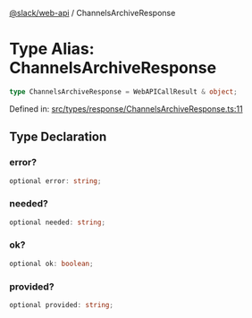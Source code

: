 [@slack/web-api](../index.md) / ChannelsArchiveResponse

# Type Alias: ChannelsArchiveResponse

```ts
type ChannelsArchiveResponse = WebAPICallResult & object;
```

Defined in: [src/types/response/ChannelsArchiveResponse.ts:11](https://github.com/slackapi/node-slack-sdk/blob/main/packages/web-api/src/types/response/ChannelsArchiveResponse.ts#L11)

## Type Declaration

### error?

```ts
optional error: string;
```

### needed?

```ts
optional needed: string;
```

### ok?

```ts
optional ok: boolean;
```

### provided?

```ts
optional provided: string;
```
